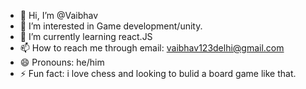 - 👋 Hi, I’m @Vaibhav
- 👀 I’m interested in Game development/unity.
- 🌱 I’m currently learning react.JS
- 📫 How to reach me through email: vaibhav123delhi@gmail.com
- 😄 Pronouns: he/him
- ⚡ Fun fact: i love chess and looking to bulid a board game like that.

<!---
Vaibhav-Coder-007/Vaibhav-Coder-007 is a ✨ special ✨ repository because its `README.md` (this file) appears on your GitHub profile.
You can click the Preview link to take a look at your changes.
--->
